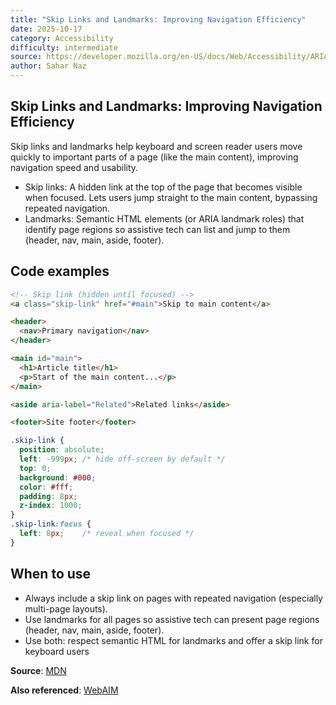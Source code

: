 ```yaml
---
title: "Skip Links and Landmarks: Improving Navigation Efficiency"
date: 2025-10-17
category: Accessibility
difficulty: intermediate
source: https://developer.mozilla.org/en-US/docs/Web/Accessibility/ARIA/Roles/landmark_role , https://webaim.org/techniques/skipnav/
author: Sahar Naz
---
```


## Skip Links and Landmarks: Improving Navigation Efficiency

Skip links and landmarks help keyboard and screen reader users move quickly to important parts of a page (like the main content), improving navigation speed and usability.

- Skip links: A hidden link at the top of the page that becomes visible when focused. Lets users jump straight to the main content, bypassing repeated navigation.
- Landmarks: Semantic HTML elements (or ARIA landmark roles) that identify page regions so assistive tech can list and jump to them (header, nav, main, aside, footer).

## Code examples

```html
<!-- Skip link (hidden until focused) -->
<a class="skip-link" href="#main">Skip to main content</a>

<header>
  <nav>Primary navigation</nav>
</header>

<main id="main">
  <h1>Article title</h1>
  <p>Start of the main content...</p>
</main>

<aside aria-label="Related">Related links</aside>

<footer>Site footer</footer>
```

```css
.skip-link {
  position: absolute;
  left: -999px; /* hide off-screen by default */
  top: 0;
  background: #000;
  color: #fff;
  padding: 8px;
  z-index: 1000;
}
.skip-link:focus {
  left: 8px;    /* reveal when focused */
}
```

## When to use

- Always include a skip link on pages with repeated navigation (especially multi-page layouts).
- Use landmarks for all pages so assistive tech can present page regions (header, nav, main, aside, footer).
- Use both: respect semantic HTML for landmarks and offer a skip link for keyboard users

**Source**: [MDN](https://developer.mozilla.org/en-US/docs/Web/Accessibility/ARIA/Roles/landmark_role)

**Also referenced**: [WebAIM](https://webaim.org/techniques/skipnav/)
